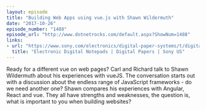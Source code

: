 ```yaml
---
layout: episode
title: "Building Web Apps using vue.js with Shawn Wildermuth"
date: "2017-10-26"
episode_number: "1488"
episode_url: "http://www.dotnetrocks.com/default.aspx?ShowNum=1488"
links:
- url: "https://www.sony.com/electronics/digital-paper-systems/t/digital-paper-notepad"
  title: "Electronic Digital Notepads | Digital Papers | Sony US"
---
```


Ready for a different vue on web pages? Carl and Richard talk to Shawn Wildermuth about his experiences with vueJS. The conversation starts out with a discussion about the endless range of JavaScript frameworks - do we need another one? Shawn compares his experiences with Angular, React and vue. They all have strengths and weaknesses, the question is, what is important to you when building websites? 
